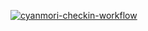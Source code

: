 [![cyanmori-checkin-workflow](https://github.com/jerryc05/MyWorkflow/actions/workflows/bun.yml/badge.svg)](https://github.com/jerryc05/MyWorkflow/actions/workflows/bun.yml)
